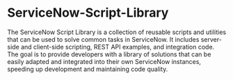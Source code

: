 # ServiceNow-Script-Library
The ServiceNow Script Library is a collection of reusable scripts and utilities that can be used to solve common tasks in ServiceNow. It includes server-side and client-side scripting, REST API examples, and integration code. The goal is to provide developers with a library of solutions that can be easily adapted and integrated into their own ServiceNow instances, speeding up development and maintaining code quality.
